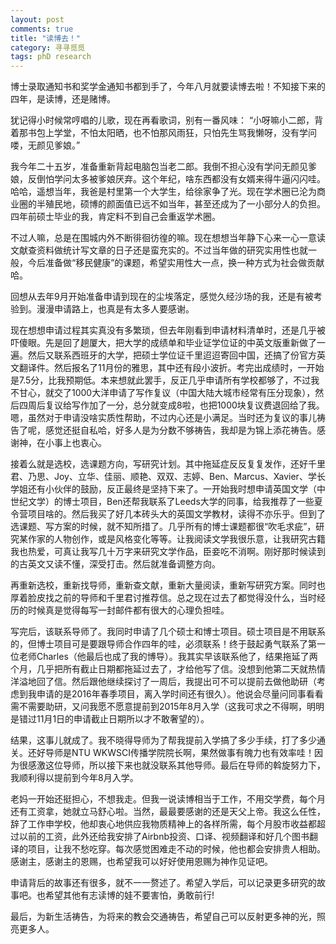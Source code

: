 ```yaml
---
layout: post
comments: true
title: "读博去！"
category: 寻寻觅觅 
tags: phD research
---
```


博士录取通知书和奖学金通知书都到手了，今年八月就要读博去啦！不知接下来的四年，是读博，还是赌博。

犹记得小时候常哼唱的儿歌，现在再看歌词，别有一番风味：
“小呀嘛小二郎，背着那书包上学堂，不怕太阳晒，也不怕那风雨狂，只怕先生骂我懒呀，没有学问喽，无颜见爹娘。”

我今年二十五岁，准备重新背起电脑包当老二郎。我倒不担心没有学问无颜见爹娘，反倒怕学问太多被爹娘厌弃。这个年纪，啥东西都没有女婿来得牛逼闪闪哇。哈哈，遥想当年，我爸是村里第一个大学生，给徐家争了光。现在学术圈已沦为商业圈的半殖民地，硕博的颜面值已远不如当年，甚至还成为了一小部分人的负担。四年前硕士毕业的我，肯定料不到自己会重返学术圈。

不过人嘛，总是在围城内外不断徘徊彷徨的嘛。现在想想当年静下心来一心一意读文献查资料做统计写文章的日子还是蛮充实的。不过当年做的研究实用性也就一般，今后准备做“移民健康”的课题，希望实用性大一点，换一种方式为社会做贡献哈。

回想从去年9月开始准备申请到现在的尘埃落定，感觉久经沙场的我，还是有被考验到。漫漫申请路上，也真是有太多人要感谢。

现在想想申请过程其实真没有多繁琐，但去年刚看到申请材料清单时，还是几乎被吓傻眼。先是回了趟厦大，把大学的成绩单和毕业证学位证的中英文版重新做了一遍。然后又联系西班牙的大学，把硕士学位证千里迢迢寄回中国，还搞了份官方英文翻译件。然后报名了11月份的雅思，其中还有段小波折。考完出成绩时，一开始是7.5分，比我预期低。本来想就此罢手，反正几乎申请所有学校都够了，不过我不甘心，就交了1000大洋申请了写作复议（中国大陆大城市经常有压分现象），然后四周后复议给写作加了一分，总分就变成8啦，也把1000块复议费退回给了我。嗯，虽然对于申请没啥实质性帮助，不过内心还是小满足。当时还为复议的事儿祷告了呢，感觉还挺自私哈，好多人是为分数不够祷告，我却是为锦上添花祷告。感谢神，在小事上也衷心。

接着么就是选校，选课题方向，写研究计划。其中拖延症反反复复发作，还好千里君、乃思、Joy、立华、佳丽、顺艳、双双、志婷、Ben、Marcus、Xavier、学长学姐还有小伙伴的鼓励，反正最终是坚持下来了。一开始我时想申请英国文学（中世纪文学）的博士项目，Ben还帮我联系了Leeds大学的同事，给我推荐了一些夏令营项目啥的。然后我买了好几本砖头大的英国文学教材，读得不亦乐乎。但到了选课题、写方案的时候，就不知所措了。几乎所有的博士课题都很“吹毛求疵”，研究某作家的人物创作，或是风格变化等等。让我阅读文学我很乐意，让我研究古籍我也热爱，可真让我写几十万字来研究文学作品，臣妾吃不消啊。刚好那时候读到的古英文又读不懂，深受打击。然后就准备调整方向。

再重新选校，重新找导师，重新查文献，重新大量阅读，重新写研究方案。同时也厚着脸皮找之前的导师和千里君讨推荐信。总之现在过去了都觉得没什么，当时经历的时候真是觉得每写一封邮件都有很大的心理负担哇。

写完后，该联系导师了。我同时申请了几个硕士和博士项目。硕士项目是不用联系的，但博士项目可是要跟导师合作四年的哇，必须联系！终于鼓起勇气联系了第一位老师Charles（他最后也成了我的博导）。我其实早该联系他了，结果拖延了两个月，几乎把所有截止日期都拖延过去了，才给他写了信。没想到他第二天就热情洋溢地回了信。然后跟他继续探讨了一周后，我提出可不可以提前去做他助研（考虑到我申请的是2016年春季项目，离入学时间还有很久）。他说会尽量问同事看看需不需要助研，又问我愿不愿意提前到2015年8月入学（这我可求之不得啊，明明是错过11月1日的申请截止日期所以才不敢奢望的）。

结果，这事儿就成了。我不晓得导师为了帮我提前入学搞了多少手续，打了多少通关。还好导师是NTU WKWSCI传播学院院长啊，果然做事有魄力也有效率哇！因为很感激这位导师，所以接下来也就没联系其他导师。最后在导师的斡旋努力下，我顺利得以提前到今年8月入学。

老妈一开始还挺担心，不想我走。但我一说读博相当于工作，不用交学费，每个月还有工资拿，她就立马舒心啦。当然，最最要感谢的还是天父上帝。我这么任性，辞了工作申学校，他却衷心地供应我物质精神上的各样所需，每个月股市收益都超过以前的工资，此外还给我安排了Airbnb投资、口译、视频翻译和好几个图书翻译的项目，让我不愁吃穿。每次感觉困难走不动的时候，他也都会安排贵人相助。感谢主，感谢主的恩赐，也希望我可以好好使用恩赐为神作见证吧。

申请背后的故事还有很多，就不一一赘述了。希望入学后，可以记录更多研究的故事吧。也希望其他有志读博的娃不要害怕，勇敢前行!

最后，为新生活祷告，为将来的教会交通祷告，希望自己可以反射更多神的光，照亮更多人。